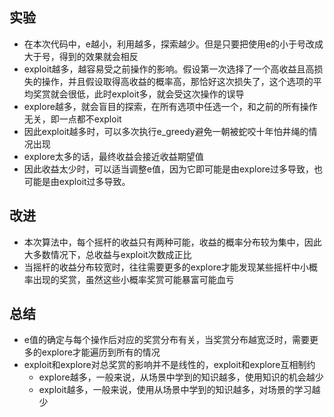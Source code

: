 ## 实验

* 在本次代码中，e越小，利用越多，探索越少。但是只要把使用e的小于号改成大于号，得到的效果就会相反
* exploit越多，越容易受之前操作的影响。假设第一次选择了一个高收益且高损失的操作，并且假设取得高收益的概率高，那恰好这次损失了，这个选项的平均奖赏就会很低，此时exploit多，就会受这次操作的误导
* explore越多，就会盲目的探索，在所有选项中任选一个，和之前的所有操作无关，即一点都不exploit
* 因此exploit越多时，可以多次执行e_greedy避免一朝被蛇咬十年怕井绳的情况出现
* explore太多的话，最终收益会接近收益期望值
* 因此收益太少时，可以适当调整e值，因为它即可能是由explore过多导致，也可能是由exploit过多导致。

## 改进

* 本次算法中，每个摇杆的收益只有两种可能，收益的概率分布较为集中，因此大多数情况下，总收益与exploit次数成正比
* 当摇杆的收益分布较宽时，往往需要更多的explore才能发现某些摇杆中小概率出现的奖赏，虽然这些小概率奖赏可能暴富可能血亏

## 总结

* e值的确定与每个操作后对应的奖赏分布有关，当奖赏分布越宽泛时，需要更多的explore才能遍历到所有的情况
* exploit和explore对总奖赏的影响并不是线性的，exploit和explore互相制约
   * explore越多，一般来说，从场景中学到的知识越多，使用知识的机会越少
   * exploit越多，一般来说，使用从场景中学到的知识越多，对场景的学习越少


